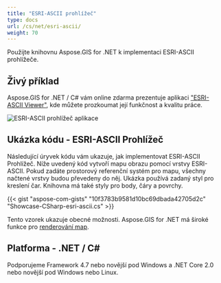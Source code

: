 ```yaml
---
title: "ESRI-ASCII prohlížeč"
type: docs
url: /cs/net/esri-ascii/
weight: 70
---
```


Použijte knihovnu Aspose.GIS for .NET k implementaci ESRI-ASCII prohlížeče.

## **Živý příklad**

Aspose.GIS for .NET / C# vám online zdarma prezentuje aplikaci ["ESRI-ASCII Viewer"](https://products.aspose.app/gis/viewer/esri-ascii), kde můžete prozkoumat její funkčnost a kvalitu práce.

![ESRI-ASCII prohlížeč aplikace](viewer.png)

## **Ukázka kódu - ESRI-ASCII Prohlížeč**

Následující úryvek kódu vám ukazuje, jak implementovat ESRI-ASCII Prohlížeč. Níže uvedený kód vytvoří mapu obrazu pomocí vrstvy ESRI-ASCII. Pokud zadáte prostorový referenční systém pro mapu, všechny načtené vrstvy budou převedeny do něj.
Ukázka používá zadaný styl pro kreslení čar. Knihovna má také styly pro body, čáry a povrchy.

{{< gist "aspose-com-gists" "10f3783b9581d10bc69dbada42705d2c" "Showcase-CSharp-esri-ascii.cs" >}}

Tento vzorek ukazuje obecné možnosti. Aspose.GIS for .NET má široké funkce pro [renderování map](https://docs.aspose.com/gis/net/map-rendering/).

## **Platforma - .NET / C#**

Podporujeme Framework 4.7 nebo novější pod Windows a .NET Core 2.0 nebo novější pod Windows nebo Linux.

